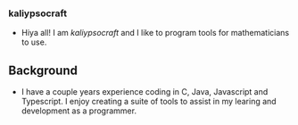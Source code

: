 ### kaliypsocraft
- Hiya all! I am _kaliypsocraft_ and I like to program tools for mathematicians to use.
## Background
- I have a couple years experience coding in C, Java, Javascript and Typescript. I enjoy creating a suite of tools to assist in my learing and development as a programmer.

<!---
kaliypsocraft/kaliypsocraft is a ✨ special ✨ repository because its `README.md` (this file) appears on your GitHub profile.
You can click the Preview link to take a look at your changes.
--->
